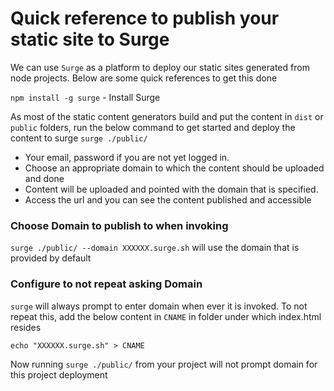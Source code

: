 # Quick reference to publish your static site to Surge

We can use `Surge` as a platform to deploy our static sites generated from node projects. Below are some quick references to get this done

`npm install -g surge` - Install Surge

As most of the static content generators build and put the content in `dist` or `public` folders, run the below command to get started and deploy the content to surge
`surge ./public/` 
  * Your email, password if you are not yet logged in.
  * Choose an appropriate domain to which the content should be uploaded and done
  * Content will be uploaded and pointed with the domain that is specified.
  * Access the url and you can see the content published and accessible

### Choose Domain to publish to when invoking
`surge ./public/ --domain XXXXXX.surge.sh` will use the domain that is provided by default

### Configure to not repeat asking Domain
`surge` will always prompt to enter domain when ever it is invoked. To not repeat this, add the below content in `CNAME` in folder under which index.html resides

`echo "XXXXXX.surge.sh" > CNAME` 

Now running `surge ./public/` from your project will not prompt domain for this project deployment
